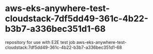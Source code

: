 # aws-eks-anywhere-test-cloudstack-7df5dd49-361c-4b22-b3b7-a336bec351d1-68
repository for use with E2E test job aws-eks-anywhere-test-cloudstack:7df5dd49-361c-4b22-b3b7-a336bec351d1-68

